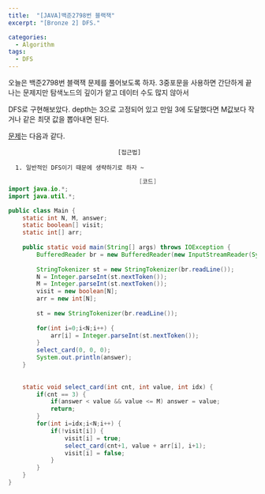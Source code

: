 ```yaml
---
title:  "[JAVA]백준2798번 블랙잭"
excerpt: "[Bronze 2] DFS."

categories:
  - Algorithm
tags:
  - DFS
---
```

오늘은 백준2798번 블랙잭 문제를 풀어보도록 하자. 3중포문을 사용하면 간단하게 끝나는 문제지만 탐색노드의 깊이가 얕고 데이터 수도 많지 않아서

DFS로 구현해보았다. depth는 3으로 고정되어 있고 만일 3에 도달했다면 M값보다 작거나 같은 최댓 값을 뽑아내면 된다.

[문제](https://www.acmicpc.net/problem/2798)는 다음과 같다.


                                   [접근법]

      1. 일반적인 DFS이기 때문에 생략하기로 하자 ~
      

```java
                                     [코드]
import java.io.*;
import java.util.*;

public class Main {
	static int N, M, answer;
	static boolean[] visit;
	static int[] arr;
	
	public static void main(String[] args) throws IOException {
		BufferedReader br = new BufferedReader(new InputStreamReader(System.in));
		
		StringTokenizer st = new StringTokenizer(br.readLine());
		N = Integer.parseInt(st.nextToken());
		M = Integer.parseInt(st.nextToken());
		visit = new boolean[N];
		arr = new int[N];
		
		st = new StringTokenizer(br.readLine());
		
		for(int i=0;i<N;i++) {
			arr[i] = Integer.parseInt(st.nextToken());
		}
		select_card(0, 0, 0);
		System.out.println(answer);
	}
	
	
	static void select_card(int cnt, int value, int idx) {
		if(cnt == 3) {
			if(answer < value && value <= M) answer = value;
			return; 
		}
		for(int i=idx;i<N;i++) {
			if(!visit[i]) {
				visit[i] = true;
				select_card(cnt+1, value + arr[i], i+1);
				visit[i] = false;
			}
		}
	}
}

```
